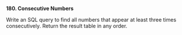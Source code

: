 **180. Consecutive Numbers**

Write an SQL query to find all numbers that appear at least three times consecutively.
Return the result table in any order.


